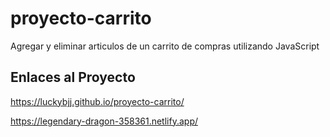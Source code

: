 # proyecto-carrito
Agregar y eliminar articulos de un carrito de compras utilizando JavaScript

## Enlaces al Proyecto
https://luckybjj.github.io/proyecto-carrito/

https://legendary-dragon-358361.netlify.app/
